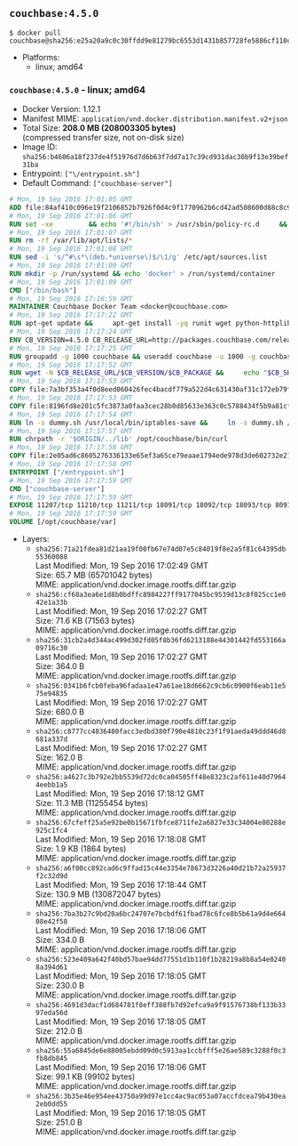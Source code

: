 ## `couchbase:4.5.0`

```console
$ docker pull couchbase@sha256:e25a20a9c0c30ffdd9e81279bc6553d1431b857728fe5886cf110c7e163eef82
```

-	Platforms:
	-	linux; amd64

### `couchbase:4.5.0` - linux; amd64

-	Docker Version: 1.12.1
-	Manifest MIME: `application/vnd.docker.distribution.manifest.v2+json`
-	Total Size: **208.0 MB (208003305 bytes)**  
	(compressed transfer size, not on-disk size)
-	Image ID: `sha256:b4606a18f237de4f51976d7d6b63f7dd7a17c39cd931dac30b9f13e39bef31ba`
-	Entrypoint: `["\/entrypoint.sh"]`
-	Default Command: `["couchbase-server"]`

```dockerfile
# Mon, 19 Sep 2016 17:01:05 GMT
ADD file:84af410c096e19f2106852b7926f0d4c9f1770962b6cd42ad508600d88c8c975 in / 
# Mon, 19 Sep 2016 17:01:06 GMT
RUN set -xe 		&& echo '#!/bin/sh' > /usr/sbin/policy-rc.d 	&& echo 'exit 101' >> /usr/sbin/policy-rc.d 	&& chmod +x /usr/sbin/policy-rc.d 		&& dpkg-divert --local --rename --add /sbin/initctl 	&& cp -a /usr/sbin/policy-rc.d /sbin/initctl 	&& sed -i 's/^exit.*/exit 0/' /sbin/initctl 		&& echo 'force-unsafe-io' > /etc/dpkg/dpkg.cfg.d/docker-apt-speedup 		&& echo 'DPkg::Post-Invoke { "rm -f /var/cache/apt/archives/*.deb /var/cache/apt/archives/partial/*.deb /var/cache/apt/*.bin || true"; };' > /etc/apt/apt.conf.d/docker-clean 	&& echo 'APT::Update::Post-Invoke { "rm -f /var/cache/apt/archives/*.deb /var/cache/apt/archives/partial/*.deb /var/cache/apt/*.bin || true"; };' >> /etc/apt/apt.conf.d/docker-clean 	&& echo 'Dir::Cache::pkgcache ""; Dir::Cache::srcpkgcache "";' >> /etc/apt/apt.conf.d/docker-clean 		&& echo 'Acquire::Languages "none";' > /etc/apt/apt.conf.d/docker-no-languages 		&& echo 'Acquire::GzipIndexes "true"; Acquire::CompressionTypes::Order:: "gz";' > /etc/apt/apt.conf.d/docker-gzip-indexes 		&& echo 'Apt::AutoRemove::SuggestsImportant "false";' > /etc/apt/apt.conf.d/docker-autoremove-suggests
# Mon, 19 Sep 2016 17:01:07 GMT
RUN rm -rf /var/lib/apt/lists/*
# Mon, 19 Sep 2016 17:01:08 GMT
RUN sed -i 's/^#\s*\(deb.*universe\)$/\1/g' /etc/apt/sources.list
# Mon, 19 Sep 2016 17:01:09 GMT
RUN mkdir -p /run/systemd && echo 'docker' > /run/systemd/container
# Mon, 19 Sep 2016 17:01:09 GMT
CMD ["/bin/bash"]
# Mon, 19 Sep 2016 17:16:59 GMT
MAINTAINER Couchbase Docker Team <docker@couchbase.com>
# Mon, 19 Sep 2016 17:17:22 GMT
RUN apt-get update &&     apt-get install -yq runit wget python-httplib2 chrpath     lsof lshw sysstat net-tools numactl  &&     apt-get autoremove && apt-get clean &&     rm -rf /var/lib/apt/lists/* /tmp/* /var/tmp/*
# Mon, 19 Sep 2016 17:17:24 GMT
ENV CB_VERSION=4.5.0 CB_RELEASE_URL=http://packages.couchbase.com/releases CB_PACKAGE=couchbase-server-enterprise_4.5.0-ubuntu14.04_amd64.deb CB_SHA256=441398302210c0d73f27bdab741b471fc9da116bf45f521b314345f04560716e PATH=/usr/local/sbin:/usr/local/bin:/usr/sbin:/usr/bin:/sbin:/bin:/opt/couchbase/bin:/opt/couchbase/bin/tools:/opt/couchbase/bin/install
# Mon, 19 Sep 2016 17:17:25 GMT
RUN groupadd -g 1000 couchbase && useradd couchbase -u 1000 -g couchbase -M
# Mon, 19 Sep 2016 17:17:52 GMT
RUN wget -N $CB_RELEASE_URL/$CB_VERSION/$CB_PACKAGE &&     echo "$CB_SHA256  $CB_PACKAGE" | sha256sum -c - &&     dpkg -i ./$CB_PACKAGE && rm -f ./$CB_PACKAGE
# Mon, 19 Sep 2016 17:17:53 GMT
COPY file:7a3bf353a4f0d8eed060426fec4bacdf779a522d4c631430af31c172eb79f95b in /etc/service/couchbase-server/run 
# Mon, 19 Sep 2016 17:17:53 GMT
COPY file:8196fd8e201c5fc3873a0faa3cec28b0d85633e363c0c5788434f5b9a81cfa5b in /usr/local/bin/ 
# Mon, 19 Sep 2016 17:17:54 GMT
RUN ln -s dummy.sh /usr/local/bin/iptables-save &&     ln -s dummy.sh /usr/local/bin/lvdisplay &&     ln -s dummy.sh /usr/local/bin/vgdisplay &&     ln -s dummy.sh /usr/local/bin/pvdisplay
# Mon, 19 Sep 2016 17:17:57 GMT
RUN chrpath -r '$ORIGIN/../lib' /opt/couchbase/bin/curl
# Mon, 19 Sep 2016 17:17:58 GMT
COPY file:2e05ad6c8605276336133e65ef3a65ce79eaae1794ede978d3de602732e217ac in / 
# Mon, 19 Sep 2016 17:17:58 GMT
ENTRYPOINT ["/entrypoint.sh"]
# Mon, 19 Sep 2016 17:17:59 GMT
CMD ["couchbase-server"]
# Mon, 19 Sep 2016 17:17:59 GMT
EXPOSE 11207/tcp 11210/tcp 11211/tcp 18091/tcp 18092/tcp 18093/tcp 8091/tcp 8092/tcp 8093/tcp 8094/tcp
# Mon, 19 Sep 2016 17:17:59 GMT
VOLUME [/opt/couchbase/var]
```

-	Layers:
	-	`sha256:71a21fdea81d21aa19f00fb67e74d07e5c84019f8e2a5f81c64395db55360088`  
		Last Modified: Mon, 19 Sep 2016 17:02:49 GMT  
		Size: 65.7 MB (65701042 bytes)  
		MIME: application/vnd.docker.image.rootfs.diff.tar.gzip
	-	`sha256:cf68a3ea6e1d8b0bdffc8984227ff9177045bc9539d13c8f025cc1e042e1a33b`  
		Last Modified: Mon, 19 Sep 2016 17:02:27 GMT  
		Size: 71.6 KB (71563 bytes)  
		MIME: application/vnd.docker.image.rootfs.diff.tar.gzip
	-	`sha256:31cb2a4d344ac499d302fd05f8b36fd6213188e44301442fd553166a09716c30`  
		Last Modified: Mon, 19 Sep 2016 17:02:27 GMT  
		Size: 364.0 B  
		MIME: application/vnd.docker.image.rootfs.diff.tar.gzip
	-	`sha256:0341b6fcb0feba96fadaa1e47a61ae18d6662c9cb6c0900f6eab11e575e94835`  
		Last Modified: Mon, 19 Sep 2016 17:02:27 GMT  
		Size: 680.0 B  
		MIME: application/vnd.docker.image.rootfs.diff.tar.gzip
	-	`sha256:c8777cc4836480facc3edbd380f790e4810c23f1f91aeda49ddd46d8681a337d`  
		Last Modified: Mon, 19 Sep 2016 17:02:27 GMT  
		Size: 162.0 B  
		MIME: application/vnd.docker.image.rootfs.diff.tar.gzip
	-	`sha256:a4627c3b792e2bb5539d72dc0ca04505ff48e8323c2af611e40d79644eebb1a5`  
		Last Modified: Mon, 19 Sep 2016 17:18:12 GMT  
		Size: 11.3 MB (11255454 bytes)  
		MIME: application/vnd.docker.image.rootfs.diff.tar.gzip
	-	`sha256:67cfeff25a5e92be0b15671fbfce8711fe2a6827e33c34004e80288e925c1fc4`  
		Last Modified: Mon, 19 Sep 2016 17:18:08 GMT  
		Size: 1.9 KB (1864 bytes)  
		MIME: application/vnd.docker.image.rootfs.diff.tar.gzip
	-	`sha256:a6f00cc892cad6c9ffad15c44e3354e78673d3226a40d21b72a25937f2c32d9d`  
		Last Modified: Mon, 19 Sep 2016 17:18:44 GMT  
		Size: 130.9 MB (130872047 bytes)  
		MIME: application/vnd.docker.image.rootfs.diff.tar.gzip
	-	`sha256:7ba3b27c9bd20a6bc24707e7bcbdf61fbad78c6fce8b5b61a9d4e66408e42f58`  
		Last Modified: Mon, 19 Sep 2016 17:18:06 GMT  
		Size: 334.0 B  
		MIME: application/vnd.docker.image.rootfs.diff.tar.gzip
	-	`sha256:523e409a642f40bd57bae94dd77551d1b110f1b28219a8b8a54e02408a394d61`  
		Last Modified: Mon, 19 Sep 2016 17:18:05 GMT  
		Size: 230.0 B  
		MIME: application/vnd.docker.image.rootfs.diff.tar.gzip
	-	`sha256:4691d3dacf1d684781f8eff388fb7d92efca9a9f91576738bf133b3397eda56d`  
		Last Modified: Mon, 19 Sep 2016 17:18:05 GMT  
		Size: 212.0 B  
		MIME: application/vnd.docker.image.rootfs.diff.tar.gzip
	-	`sha256:55a6845de6e88005ebdd09d0c5913aa1ccbfff5e26ae589c3288f0c3fb8db845`  
		Last Modified: Mon, 19 Sep 2016 17:18:06 GMT  
		Size: 99.1 KB (99102 bytes)  
		MIME: application/vnd.docker.image.rootfs.diff.tar.gzip
	-	`sha256:3b35e46e954ee43750a99d97e1cc4ac9ac053a07accfdcea79b430ea2eb0dd55`  
		Last Modified: Mon, 19 Sep 2016 17:18:05 GMT  
		Size: 251.0 B  
		MIME: application/vnd.docker.image.rootfs.diff.tar.gzip
